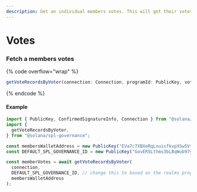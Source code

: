 ```yaml
---
description: Get an individual members votes. This will get their votes across all daos.
---
```


# Votes

### Fetch a members votes

{% code overflow="wrap" %}
```typescript
getVoteRecordsByVoter(connection: Connection, programId: PublicKey, voter: PublicKey): Promise<ProgramAccount<VoteRecord>[]>
```
{% endcode %}

#### Example

```typescript
import { PublicKey, ConfirmedSignatureInfo, Connection } from "@solana/web3.js";
import {
  getVoteRecordsByVoter, 
} from "@solana/spl-governance";

const membersWalletAddress = new PublicKey("EVa7c7XBXeRqLnuisfkvpXSw5VtTNVM8MNVJjaSgWm4i");
const DEFAULT_SPL_GOVERNANCE_ID = new PublicKey("GovER5Lthms3bLBqWub97yVrMmEogzX7xNjdXpPPCVZw");

const memberVotes = await getVoteRecordsByVoter(
  connection,
  DEFAULT_SPL_GOVERNANCE_ID, // change this to based on the realms program id
  membersWalletAddress
);
```

